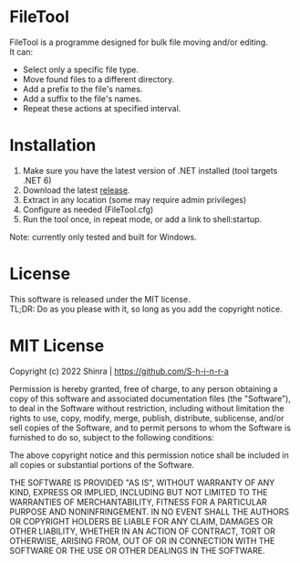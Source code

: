 # FileTool
FileTool is a programme designed for bulk file moving and/or editing. <br>
It can:
- Select only a specific file type.
- Move found files to a different directory.
- Add a prefix to the file's names.
- Add a suffix to the file's names.
- Repeat these actions at specified interval.

# Installation
1. Make sure you have the latest version of .NET installed (tool targets .NET 6)
2. Download the latest [release](https://github.com/S-h-i-n-r-a/FileTool/releases).
3. Extract in any location (some may require admin privileges)
4. Configure as needed (FileTool.cfg)
5. Run the tool once, in repeat mode, or add a link to shell:startup.

Note: currently only tested and built for Windows.

# License
This software is released under the MIT license. <br>
TL;DR: Do as you please with it, so long as you add the copyright notice.

# MIT License

Copyright (c) 2022 Shinra | https://github.com/S-h-i-n-r-a

Permission is hereby granted, free of charge, to any person obtaining a copy
of this software and associated documentation files (the "Software"), to deal
in the Software without restriction, including without limitation the rights
to use, copy, modify, merge, publish, distribute, sublicense, and/or sell
copies of the Software, and to permit persons to whom the Software is
furnished to do so, subject to the following conditions:

The above copyright notice and this permission notice shall be included in all
copies or substantial portions of the Software.

THE SOFTWARE IS PROVIDED "AS IS", WITHOUT WARRANTY OF ANY KIND, EXPRESS OR
IMPLIED, INCLUDING BUT NOT LIMITED TO THE WARRANTIES OF MERCHANTABILITY,
FITNESS FOR A PARTICULAR PURPOSE AND NONINFRINGEMENT. IN NO EVENT SHALL THE
AUTHORS OR COPYRIGHT HOLDERS BE LIABLE FOR ANY CLAIM, DAMAGES OR OTHER
LIABILITY, WHETHER IN AN ACTION OF CONTRACT, TORT OR OTHERWISE, ARISING FROM,
OUT OF OR IN CONNECTION WITH THE SOFTWARE OR THE USE OR OTHER DEALINGS IN THE
SOFTWARE.
